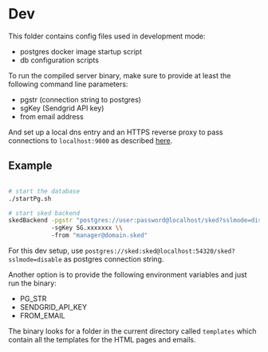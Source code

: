 # Dev

This folder contains config files used in development mode:

- postgres docker image startup script
- db configuration scripts

To run the compiled server binary, make sure to provide at least the
following command line parameters:

- pgstr (connection string to postgres)
- sgKey (Sendgrid API key)
- from email address

And set up a local dns entry and an HTTPS reverse proxy to pass connections
to `localhost:9000` as described
[here](https://carlosapgomes.me/post/localssl/).

## Example

```sh

# start the database
./startPg.sh

# start sked backend
skedBackend -pgstr "postgres://user:password@localhost/sked?sslmode=disable" \\
            -sgKey SG.xxxxxxx \\
            -from "manager@domain.sked"
```

For this dev setup, use
`postgres://sked:sked@localhost:54320/sked?sslmode=disable` as postgres
connection string.

Another option is to provide the following environment variables and just
run the binary:

- PG_STR
- SENDGRID_API_KEY
- FROM_EMAIL

The binary looks for a folder in the current directory called `templates` which
contain all the templates for the HTML pages and emails.
